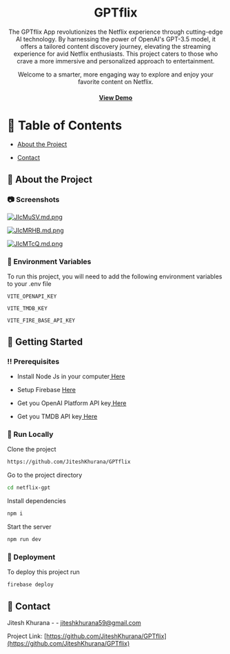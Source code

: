 <div align='center'>

<h1>GPTflix</h1>
<p>The GPTflix App revolutionizes the Netflix experience through cutting-edge AI technology. By harnessing the power of OpenAI's GPT-3.5 model, it offers a tailored content discovery journey, elevating the streaming experience for avid Netflix enthusiasts. This project caters to those who crave a more immersive and personalized approach to entertainment.

Welcome to a smarter, more engaging way to explore and enjoy your favorite content on Netflix.</p>


<h4> <a href=https://gptflix.vercel.app/>View Demo</a></div>

# :notebook_with_decorative_cover: Table of Contents

- [About the Project](#star2-about-the-project)

- [Contact](#handshake-contact)

## :star2: About the Project

### :camera: Screenshots

<a href="https://freeimage.host/i/JIcMuSV"><img src="https://iili.io/JIcMuSV.png" alt="JIcMuSV.md.png" border="0"></a>


<a href="https://freeimage.host/i/JIcMRHB"><img src="https://iili.io/JIcMRHB.png" alt="JIcMRHB.md.png" border="0"></a>


<a href="https://freeimage.host/i/JIcMTcQ"><img src="https://iili.io/JIcMTcQ.png" alt="JIcMTcQ.md.png" border="0"></a>

### :key: Environment Variables

To run this project, you will need to add the following environment variables to your .env file

`VITE_OPENAPI_KEY`

`VITE_TMDB_KEY`

`VITE_FIRE_BASE_API_KEY`

## :toolbox: Getting Started

### :bangbang: Prerequisites

- Install Node Js in your computer<a href="https://nodejs.org/en"> Here</a>
- Setup Firebase <a href="https://firebase.google.com/"> Here</a>

- Get you OpenAI Platform API key<a href="https://platform.openai.com/"> Here</a>
- Get you TMDB API key<a href="https://developer.themoviedb.org/reference/intro/getting-started"> Here</a>

### :running: Run Locally

Clone the project

```bash
https://github.com/JiteshKhurana/GPTflix
```

Go to the project directory

```bash
cd netflix-gpt
```

Install dependencies

```bash
npm i
```

Start the server

```bash
npm run dev
```

### :triangular_flag_on_post: Deployment

To deploy this project run

```bash
firebase deploy
```

## :handshake: Contact

Jitesh Khurana - - jiteshkhurana59@gmail.com

Project Link: [https://github.com/JiteshKhurana/GPTflix](https://github.com/JiteshKhurana/GPTflix)
